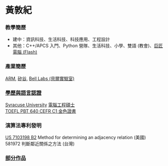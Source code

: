 # 黃敦紀

### 教學簡歷  

- 建中：資訊科技、生活科技、科技應用、工程設計  
- 其他：C++/APCS 入門、Python 營隊、生活科技、小學、雙語 (教會)、[巨匠電腦 (Flash)](https://drive.google.com/file/d/1VxqEL-_PYrMDdg8RwP9okCZMjuAZUXBr/view?usp=sharing)  

### 產業簡歷

[ARM](https://arm.com), [矽谷](https://zh.wikipedia.org/wiki/%E7%A1%85%E8%B0%B7), [Bell Labs (貝爾實驗室)](https://en.wikipedia.org/wiki/Bell_Labs)  

### [學歷與語言認證](https://drive.google.com/drive/folders/1oxuUlZny47ZJlBzSSfIkAcZiLxoHdYHk?usp=sharing)

[Syracuse University](https://www.syracuse.edu/) [電腦工程](https://eng-cs.syr.edu/program/computer-engineering/?degree=masters_program)[碩士](https://drive.google.com/file/d/1ck9vugKDrVwRbcvKGrJvrOsiJUwLbB1h/view?usp=sharing)  
[TOEFL PBT 640 CEFR C1 金色證書](https://drive.google.com/file/d/1-MZJSjlLrwcv2_N0f1Qwob6eAMG9kcmv/view?usp=sharing)

### 演算法專利發明  

[US 7103198 B2](https://www.google.ch/patents/US7103198) Method for determining an adjacency relation (美國)  
581972 判斷鄰近關係之方法 (台灣)

### [部分作品](https://www.flickr.com/photos/nandemoi)  
